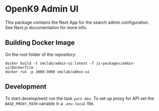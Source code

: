 # OpenK9 Admin UI

This package contains the Next App for the search admin configuration. See Next.js documentation for more info.

## Building Docker Image

On the root folder of the repository:

```
docker build -t smclab/admin-ui:latest -f js-packages/admin-ui/Dockerfile .
docker run -p 3000:3000 smclab/admin-ui
```

## Development

To start development run the task `yarn dev`. To set up proxy for API set the `BASE_PROXY_PATH` variable in a `.env.local` file.
